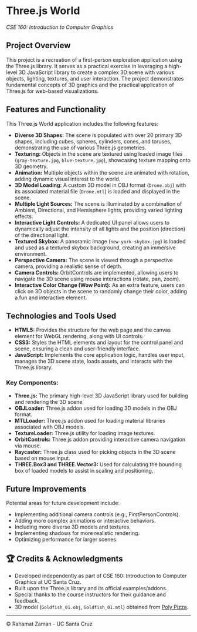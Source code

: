 # Three.js World 
*CSE 160: Introduction to Computer Graphics*

## Project Overview

This project is a recreation of a first-person exploration application using the Three.js library. It serves as a practical exercise in leveraging a high-level 3D JavaScript library to create a complex 3D scene with various objects, lighting, textures, and user interaction. The project demonstrates fundamental concepts of 3D graphics and the practical application of Three.js for web-based visualizations.

## Features and Functionality

This Three.js World application includes the following features:

*   **Diverse 3D Shapes:** The scene is populated with over 20 primary 3D shapes, including cubes, spheres, cylinders, cones, and toruses, demonstrating the use of various Three.js geometries.
*   **Texturing:** Objects in the scene are textured using loaded image files (`gray-texture.jpg`, `blue-texture.jpg`), showcasing texture mapping onto 3D geometry.
*   **Animation:** Multiple objects within the scene are animated with rotation, adding dynamic visual interest to the world.
*   **3D Model Loading:** A custom 3D model in OBJ format (`Drone.obj`) with its associated material file (`Drone.mtl`) is loaded and displayed in the scene.
*   **Multiple Light Sources:** The scene is illuminated by a combination of Ambient, Directional, and Hemisphere lights, providing varied lighting effects.
*   **Interactive Light Controls:** A dedicated UI panel allows users to dynamically adjust the intensity of all lights and the position (direction) of the directional light.
*   **Textured Skybox:** A panoramic image (`new-york-skybox.jpg`) is loaded and used as a textured skybox background, creating an immersive environment.
*   **Perspective Camera:** The scene is viewed through a perspective camera, providing a realistic sense of depth.
*   **Camera Controls:** OrbitControls are implemented, allowing users to navigate the 3D scene using mouse interactions (rotate, pan, zoom).
*   **Interactive Color Change (Wow Point):** As an extra feature, users can click on 3D objects in the scene to randomly change their color, adding a fun and interactive element.

## Technologies and Tools Used

*   **HTML5:** Provides the structure for the web page and the canvas element for WebGL rendering, along with UI controls.
*   **CSS3:** Styles the HTML elements and layout for the control panel and scene, ensuring a clean and user-friendly interface.
*   **JavaScript:** Implements the core application logic, handles user input, manages the 3D scene state, loads assets, and interacts with the Three.js library.

### Key Components:

*   **Three.js:** The primary high-level 3D JavaScript library used for building and rendering the 3D scene.
*   **OBJLoader:** Three.js addon used for loading 3D models in the OBJ format.
*   **MTLLoader:** Three.js addon used for loading material libraries associated with OBJ models.
*   **TextureLoader:** Three.js utility for loading image textures.
*   **OrbitControls:** Three.js addon providing interactive camera navigation via mouse.
*   **Raycaster:** Three.js class used for picking objects in the 3D scene based on mouse input.
*   **THREE.Box3 and THREE.Vector3:** Used for calculating the bounding box of loaded models to assist in scaling and positioning.

## Future Improvements

Potential areas for future development include:

*   Implementing additional camera controls (e.g., FirstPersonControls).
*   Adding more complex animations or interactive behaviors.
*   Including more diverse 3D models and textures.
*   Implementing shadows for more realistic rendering.
*   Optimizing performance for larger scenes.

## 🏆 Credits & Acknowledgments

- Developed independently as part of CSE 160: Introduction to Computer Graphics at UC Santa Cruz.
- Built upon the Three.js library and its official examples/addons.
- Special thanks to the course instructors for their guidance and feedback.
- 3D model (`Goldfish_01.obj`, `Goldfish_01.mtl`) obtained from [Poly Pizza](https://poly.pizza/m/DNbUoMtG3H).

---

© Rahamat Zaman - UC Santa Cruz